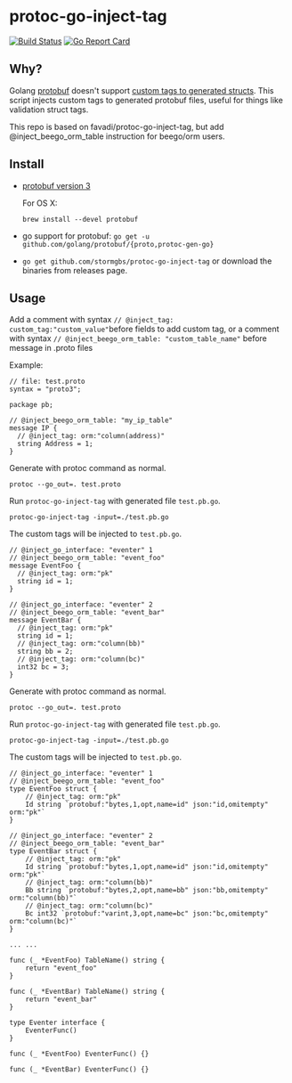 # protoc-go-inject-tag

[![Build Status](https://travis-ci.org/favadi/protoc-go-inject-tag.svg?branch=master)](https://travis-ci.org/favadi/protoc-go-inject-tag)
[![Go Report Card](https://goreportcard.com/badge/github.com/favadi/protoc-go-inject-tag)](https://goreportcard.com/report/github.com/favadi/protoc-go-inject-tag)

## Why?

Golang [protobuf](https://github.com/golang/protobuf) doesn't support
[custom tags to generated structs](https://github.com/golang/protobuf/issues/52). This
script injects custom tags to generated protobuf files, useful for
things like validation struct tags.

This repo is based on favadi/protoc-go-inject-tag, but add @inject_beego_orm_table instruction for beego/orm users.

## Install

* [protobuf version 3](https://github.com/google/protobuf)

  For OS X:

  ```
  brew install --devel protobuf
  ```
* go support for protobuf: `go get -u github.com/golang/protobuf/{proto,protoc-gen-go}`

*  `go get github.com/stormgbs/protoc-go-inject-tag` or download the
  binaries from releases page.

## Usage

Add a comment with syntax `// @inject_tag: custom_tag:"custom_value"`before fields to add custom tag,
or a comment with syntax `// @inject_beego_orm_table: "custom_table_name"` before message in .proto files

Example:

```
// file: test.proto
syntax = "proto3";

package pb;

// @inject_beego_orm_table: "my_ip_table"
message IP {
  // @inject_tag: orm:"column(address)"
  string Address = 1;
}
```
Generate with protoc command as normal.

```
protoc --go_out=. test.proto
```

Run `protoc-go-inject-tag` with generated file `test.pb.go`.

```
protoc-go-inject-tag -input=./test.pb.go
```

The custom tags will be injected to `test.pb.go`.

```
// @inject_go_interface: "eventer" 1
// @inject_beego_orm_table: "event_foo"
message EventFoo {
  // @inject_tag: orm:"pk"
  string id = 1;
}

// @inject_go_interface: "eventer" 2
// @inject_beego_orm_table: "event_bar"
message EventBar {
  // @inject_tag: orm:"pk"
  string id = 1;
  // @inject_tag: orm:"column(bb)"
  string bb = 2;
  // @inject_tag: orm:"column(bc)"
  int32 bc = 3;
}
```
Generate with protoc command as normal.

```
protoc --go_out=. test.proto
```

Run `protoc-go-inject-tag` with generated file `test.pb.go`.

```
protoc-go-inject-tag -input=./test.pb.go
```

The custom tags will be injected to `test.pb.go`.

```
// @inject_go_interface: "eventer" 1
// @inject_beego_orm_table: "event_foo"
type EventFoo struct {
	// @inject_tag: orm:"pk"
	Id string `protobuf:"bytes,1,opt,name=id" json:"id,omitempty" orm:"pk"`
}

// @inject_go_interface: "eventer" 2
// @inject_beego_orm_table: "event_bar"
type EventBar struct {
	// @inject_tag: orm:"pk"
	Id string `protobuf:"bytes,1,opt,name=id" json:"id,omitempty" orm:"pk"`
	// @inject_tag: orm:"column(bb)"
	Bb string `protobuf:"bytes,2,opt,name=bb" json:"bb,omitempty" orm:"column(bb)"`
	// @inject_tag: orm:"column(bc)"
	Bc int32 `protobuf:"varint,3,opt,name=bc" json:"bc,omitempty" orm:"column(bc)"`
}

... ...

func (_ *EventFoo) TableName() string {
	return "event_foo"
}

func (_ *EventBar) TableName() string {
	return "event_bar"
}

type Eventer interface {
	EventerFunc()
}

func (_ *EventFoo) EventerFunc() {}

func (_ *EventBar) EventerFunc() {}

```
